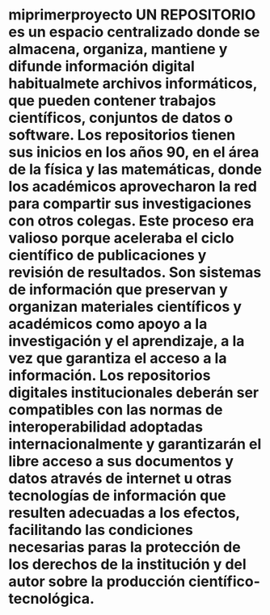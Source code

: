 # miprimerproyecto UN REPOSITORIO es un espacio centralizado donde se almacena, organiza, mantiene y difunde información digital habitualmete archivos informáticos, que pueden contener trabajos científicos, conjuntos de datos o software. Los repositorios tienen sus inicios en los años 90, en el área de la física y las matemáticas, donde los académicos aprovecharon la red para compartir sus investigaciones con otros colegas. Este proceso era valioso porque aceleraba el ciclo científico de publicaciones y revisión de resultados. Son sistemas de información que preservan y organizan materiales científicos y académicos como apoyo a la investigación y el aprendizaje, a la vez que garantiza el acceso a la información. Los repositorios digitales institucionales deberán ser compatibles con las normas de interoperabilidad adoptadas internacionalmente y garantizarán el libre acceso a sus documentos y datos através de internet u otras tecnologías de información que resulten adecuadas a los efectos, facilitando las condiciones necesarias paras la protección de los derechos de la institución y del autor sobre la producción científico-tecnológica.
